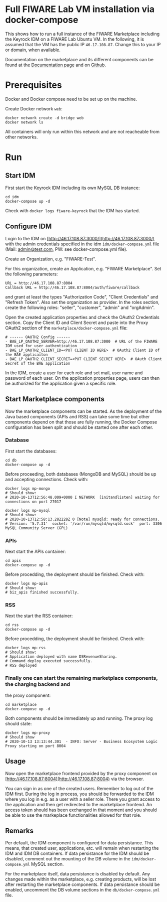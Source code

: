 # Full FIWARE Lab VM installation via docker-compose

This shows how to run a full instance of the FIWARE Marketplace including the Keyrock IDM
on a FIWARE Lab Ubuntu VM. In the following, it is assumed that the VM has the
public IP `46.17.108.87`. Change this to your IP or domain, when available.

Documentation on the marketplace and its different components can be found at the 
[Documentation page](https://business-api-ecosystem.readthedocs.io/en/latest/) and
on [Github](https://github.com/FIWARE-TMForum/Business-API-Ecosystem).

# Prerequisites

Docker and Docker compose need to be set up on the machine.

Create Docker network `web`:
```shell
docker network create -d bridge web
docker network ls
```
All containers will only run within this network and are not reacheable from other networks.





# Run

## Start IDM
First start the Keyrock IDM including its own MySQL DB instance:
```shell
cd idm
docker-compose up -d
```
Check with `docker logs fiware-keyrock` that the IDM has started.

## Configure IDM
Login to the IDM on [http://46.17.108.87:3000/](http://46.17.108.87:3000/) with the admin credentials specified in the 
idm `idm/docker-compose.yml` file (Mail: admin@test.com, PW: see docker-compose.yml file).

Create an Organization, e.g. "FIWARE-Test".

For this organization, create an Application, e.g. "FIWARE Marketplace".
Set the following parameters:
```shell
URL = http://46.17.108.87:8004
Callback URL = http://46.17.108.87:8004/auth/fiware/callback
```
and grant at least the types "Authorization Code", "Client Credentials" and "Refresh Token". Also set the
organization as provider. In the roles section, create the following roles: "seller", "customer", "admin"
and "orgAdmin".

Open the created application properties and check the OAuth2 Credentials section. Copy the Client ID
and Client Secret and paste into the Proxy OAuth2 section of the `marketplace/docker-compose.yml` file:
```shell
# ------ OAUTH2 Config ------
- BAE_LP_OAUTH2_SERVER=http://46.17.108.87:3000  # URL of the FIWARE IDM used for user authentication
- BAE_LP_OAUTH2_CLIENT_ID=<PUT CLIENT ID HERE>  # OAuth2 Client ID of the BAE applicaiton
- BAE_LP_OAUTH2_CLIENT_SECRET=<PUT CLIENT SECRET HERE>  # OAuth Client Secret of the BAE application
```

In the IDM, create a user for each role and set mail, user name and password of each user.
On the application properties page, users can then be authorized for the application given a specific role.



## Start Marketplace components
Now the marketplace components can be started. As the deployment of the Java based components (APIs and RSS) can take some time
but other components depend on that those are fully running, the Docker Compose configuration has been split and should be
started one after each other.


### Database
First start the databases:
```shell
cd db
docker-compose up -d
```
Before proceeding, both databases (MongoDB and MySQL) should be up and accepting connections. Check with:
```shell
docker logs mp-mongo
# Should show:
# 2020-10-13T12:56:48.009+0000 I NETWORK  [initandlisten] waiting for connections on port 27017

docker logs mp-mysql
# Should show:
# 2020-10-13T12:58:13.282228Z 0 [Note] mysqld: ready for connections.
# Version: '5.7.31'  socket: '/var/run/mysqld/mysqld.sock'  port: 3306  MySQL Community Server (GPL)
```


### APIs
Next start the APIs container:
```shell
cd apis
docker-compose up -d
```
Before procedding, the deployment should be finished. Check with:
```shell
docker logs mp-apis
# Should show:
# biz_apis finished successfully.
```



### RSS
Next the start the RSS container:
```shell
cd rss
docker-compose up -d
```
Before procedding, the deployment should be finished. Check with:
```shell
docker logs mp-rss
# Should show:
# Application deployed with name DSRevenueSharing.
# Command deploy executed successfully.
# RSS deployed
```


### Finally one can start the remaining marketplace components, the charging backend and
the proxy component:
```shell
cd marketplace
docker-compose up -d
```
Both components should be immediately up and running. The proxy log should state:
```shell
docker logs mp-proxy
# Should show
# 2020-10-13 13:13:44.301  - INFO: Server - Business Ecosystem Logic Proxy starting on port 8004
```


## Usage 
Now open the marketplace frontend provided by the proxy component on
[http://46.17.108.87:8004](http://46.17.108.87:8004) via the browser.

You can sign in as one of the created users. Remember to log out of the IDM first. During the log in
process, you should be forwarded to the IDM where you log in e.g. as a user with a seller role. There
you grant access to the application and then get redirected to the marketplace frontend. An access token
should has been exchanged in that moment and you should be able to use the markeplace functionalities
allowed for that role.


## Remarks

Per default, the IDM component is configured for data persistance. This means, that created user, applications, etc.
will remain when restarting the IDM and IDM DB containers. If data persistance for the IDM should be disabled,
comment out the mounting of the DB volume in the `idm/docker-compose.yml` MySQL section.

For the marketplace itself, data persistance is disabled by default. Any changes made within the marketplace, e.g. creating products,
will be lost after restarting the marketplace components. If data persistance should be enabled, uncomment the DB volume
sections in the `db/docker-compose.yml` file.

